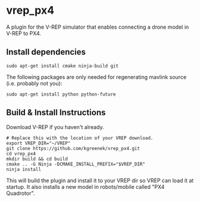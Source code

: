 # vrep_px4

A plugin for the V-REP simulator that enables connecting a drone model in V-REP to PX4.

## Install dependencies

    sudo apt-get install cmake ninja-build git

The following packages are only needed for regenerating mavlink source (i.e. probably not you):

    sudo apt-get install python python-future

## Build & Install Instructions

Download V-REP if you haven't already.

    # Replace this with the location of your VREP download.
    export VREP_DIR="~/VREP"
    git clone https://github.com/kgreenek/vrep_px4.git
    cd vrep_px4
    mkdir build && cd build
    cmake .. -G Ninja -DCMAKE_INSTALL_PREFIX="$VREP_DIR"
    ninja install

This will build the plugin and install it to your VREP dir so VREP can load it at startup. It also installs a new model in robots/mobile called "PX4 Quadrotor".
